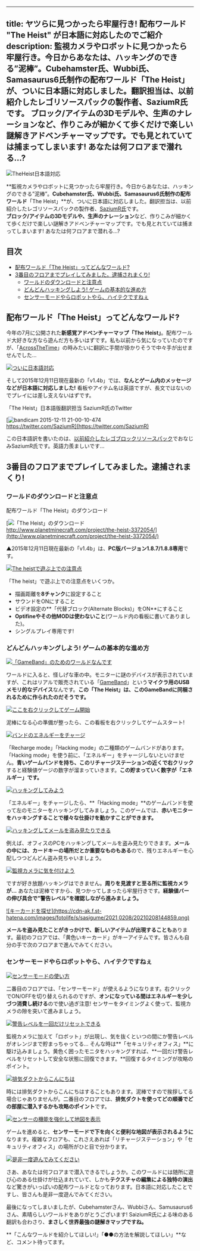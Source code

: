 
---
title: ヤツらに見つかったら牢屋行き! 配布ワールド "The Heist" が日本語に対応したのでご紹介
description: 監視カメラやロボットに見つかったら牢屋行き。今日からあなたは、ハッキングのできる”泥棒”。Cubehamster氏、Wubbi氏、Samasaurus6氏制作の配布ワールド「The Heist」が、ついに日本語に対応しました。翻訳担当は、以前紹介したレゴリソースパックの製作者、SaziumR氏です。
 ブロック/アイテムの3Dモデルや、生声のナレーションなど、作りこみが細かくて歩くだけで楽しい謎解きアドベンチャーマップです。でも見とれていては捕まってしまいます! あなたは何フロアまで潜れる…?
---

![TheHeist日本語対応](https://cdn-ak.f.st-hatena.com/images/fotolife/s/sasigume/20210208/20210208160648.png)

**監視カメラやロボットに見つかったら牢屋行き。今日からあなたは、ハッキングのできる”泥棒”。**Cubehamster氏、Wubbi氏、Samasaurus6氏制作の配布ワールド**「The Heist」**が、ついに日本語に対応しました。翻訳担当は、以前紹介したレゴリソースパックの製作者、[SaziumR氏](https://twitter.com/SaziumR)です。  
**ブロック/アイテムの3Dモデルや、生声のナレーション**など、作りこみが細かくて歩くだけで楽しい謎解きアドベンチャーマップです。でも見とれていては捕まってしまいます! あなたは何フロアまで潜れる…?

## 目次

*   [配布ワールド「The Heist」ってどんなワールド?](#about)
*   [3番目のフロアまでプレイしてみました。逮捕されまくり!](#letusplay)
    *   [ワールドのダウンロードと注意点](#download)
    *   [どんどんハッキングしよう! ゲームの基本的な進め方](#hacking)
    *   [センサーモードやらロボットやら、ハイテクですねぇ](#hightech)

## 配布ワールド「The Heist」ってどんなワールド?

今年の7月に公開された**新感覚アドベンチャーマップ「The Heist」**。配布ワールド大好きな方なら遊んだ方も多いはずです。私も以前から気になっていたのですが、「[AcrossTheTime](/AcrossTheTime-part1/)」の時みたいに翻訳に手間が掛かりそうで中々手が出せませんでした…

[![ついに日本語対応](https://cdn-ak.f.st-hatena.com/images/fotolife/s/sasigume/20210208/20210208131239.png)](#1/b/1bfeaadc.png "ついに日本語対応")

そして2015年12月11日現在最新の「v1.4b」では、**なんとゲーム内のメッセージなどが日本語に対応しました!** 看板やアイテム名は英語ですが、長文ではないのでプレイには差し支えないはずです。

「The Heist」日本語版翻訳担当 SaziumR氏のTwitter

[![bandicam 2015-12-11 21-00-10-474](https://cdn-ak.f.st-hatena.com/images/fotolife/s/sasigume/20210208/20210208175012.jpg)  
https://twitter.com/SaziumR](https://twitter.com/SaziumR)

この日本語訳を書いたのは、[以前紹介したレゴブロックリソースパック](/lego-resourcepack/)でおなじみSaziumR氏です。英語力羨ましいです…

## 3番目のフロアまでプレイしてみました。逮捕されまくり!

### ワールドのダウンロードと注意点

配布ワールド「The Heist」のダウンロード

[![「The Heist」のダウンロード](https://cdn-ak.f.st-hatena.com/images/fotolife/s/sasigume/20210208/20210208155951.jpg)  
http://www.planetminecraft.com/project/the-heist-3372054/](http://www.planetminecraft.com/project/the-heist-3372054/)

▲2015年12月11日現在最新の「v1.4b」は、**PC版バージョン1.8.7/1.8.8専用**です。

[![The heistで遊ぶ上での注意点](https://cdn-ak.f.st-hatena.com/images/fotolife/s/sasigume/20210208/20210208144654.png)](#7/b/7b080c6d.png "The heistで遊ぶ上での注意点")

「The heist」で遊ぶ上での注意点をいくつか。

*   描画距離を**8チャンク**に設定すること
*   サウンドをONにすること
*   ビデオ設定の**「代替ブロック(Alternate Blocks)」をON**にすること
*   **Optifineやその他MODは使わないこと**(ワールド内の看板に書いてありました)。
*   シングルプレイ専用です!

### どんどんハッキングしよう! ゲームの基本的な進め方

[![「GameBand」のためのワールドなんです](https://cdn-ak.f.st-hatena.com/images/fotolife/s/sasigume/20210208/20210208135227.png)](#4/8/489daf00.png "「GameBand」のためのワールドなんです")

ワールドに入ると、怪しげな車の中。モニターに謎のデバイスが表示されていますが、これはリアルで販売されている「[GameBand](http://www.gameband.com/)」という**マイクラ用のUSBメモリ的なデバイス**なんです。**この「The Heist」は、このGameBandに同梱されるために作られたのだそうです。**

[![ここを右クリックしてゲーム開始](https://cdn-ak.f.st-hatena.com/images/fotolife/s/sasigume/20210208/20210208161152.png)](#c/c/ccc544bf.png "ここを右クリックしてゲーム開始")

泥棒になる心の準備が整ったら、この看板を右クリックしてゲームスタート!

[![バンドのエネルギーをチャージ](https://cdn-ak.f.st-hatena.com/images/fotolife/s/sasigume/20210208/20210208144049.png)](#7/4/745516dd.png "バンドのエネルギーをチャージ")

「Recharge mode」「Hacking mode」の二種類のゲームバンドがあります。「Hacking mode」を使う前に、「エネルギー」をチャージしないといけません。**青いゲームバンドを持ち、このリチャージステーションの近くで右クリック**すると経験値ゲージの数字が溜まっていきます。**この貯まっていく数字が「エネルギー」です。**

[![ハッキングしてみよう](https://cdn-ak.f.st-hatena.com/images/fotolife/s/sasigume/20210208/20210208151921.png)](#9/9/99761f86.png "ハッキングしてみよう")

「エネルギー」をチャージしたら、**「Hacking mode」**のゲームバンドを使って左のモニターをハッキングしてみましょう。このゲームでは、**赤いモニターをハッキングすることで様々な仕掛けを動かすことができます。**

[![ハッキングしてメールを盗み見たりできる](https://cdn-ak.f.st-hatena.com/images/fotolife/s/sasigume/20210208/20210208164732.png)](#e/5/e5a6e90a.png "ハッキングしてメールを盗み見たりできる")

例えば、オフィスのPCをハッキングしてメールを盗み見たりできます。**メールの中には、カードキーの場所だとか重要なものもある**ので、残りエネルギーを心配しつつどんどん盗み見ちゃいましょう。

[![監視カメラに気を付けよう](https://cdn-ak.f.st-hatena.com/images/fotolife/s/sasigume/20210208/20210208162919.png)](#d/f/df7268ef.png "監視カメラに気を付けよう")

ですが好き放題ハッキングはできません。**周りを見渡すと至る所に監視カメラが…** あなたは泥棒ですから、見つかってしまったら牢屋行きです。**経験値バーの伸び具合で”警告レベル”を確認しながら進みましょう。**

[![キーカードを探せ](https://cdn-ak.f.st-hatena.com/images/fotolife/s/sasigume/2021
0208/20210208144859.png)](#7/c/7c3cfa4a.png "キーカードを探せ")

**メールを盗み見たことがきっかけで、新しいアイテムが出現することも**あります。最初のフロアでは、「黄色いキーカード」がキーアイテムです。皆さんも自分の手で次のフロアまで進んでみてください。

### センサーモードやらロボットやら、ハイテクですねぇ

[![センサーモードの使い方](https://cdn-ak.f.st-hatena.com/images/fotolife/s/sasigume/20210208/20210208152758.png)](#a/1/a15fa233.png "センサーモードの使い方")

二番目のフロアでは、「センサーモード」が使えるようになります。右クリックでON/OFFを切り替えられるのですが、**オンになっている間はエネルギーを少しづつ消費し続ける**ので使い過ぎ注意! センサーをタイミングよく使って、監視カメラの隙を突いて進みましょう。

[![警告レベルを一回だけリセットできる](https://cdn-ak.f.st-hatena.com/images/fotolife/s/sasigume/20210208/20210208174558.png)](#e/9/e9e81822.png "警告レベルを一回だけリセットできる")

監視カメラに加えて「ロボット」が出現し、気を抜くといつの間にか警告レベルがオレンジまで貯まっちゃってる… そんな時は**「セキュリティオフィス」**に駆け込みましょう。黄色く囲ったモニタをハッキングすれば、**一回だけ警告レベルをリセットして安全な状態に回復できます。**回復するタイミングが攻略のポイント。

[![排気ダクトからこんにちは](https://cdn-ak.f.st-hatena.com/images/fotolife/s/sasigume/20210208/20210208134240.png)](#4/0/4062a1bd.png "排気ダクトからこんにちは")

時には排気ダクトからこんにちはすることもあります。泥棒ですので挨拶してる場合じゃありませんが。二番目のフロアでは、**排気ダクトを使ってどの順番でどの部屋に潜入するかも攻略のポイント**です。

[![センサーの機能を強化して地図を表示](https://cdn-ak.f.st-hatena.com/images/fotolife/s/sasigume/20210208/20210208132224.png)](#2/6/26417055.png "センサーの機能を強化して地図を表示")

ゲームを進めると、**センサーモードで下を向くと便利な地図が表示されるように**なります。複雑なフロアも、これさえあれば「リチャージステーション」や「セキュリティオフィス」の場所がひと目で分かります。

[![是非一度遊んでみてください](https://cdn-ak.f.st-hatena.com/images/fotolife/s/sasigume/20210208/20210208175909.png)](#f/7/f73e1587.png "是非一度遊んでみてください")

さあ、あなたは何フロアまで潜入できるでしょうか。このワールドには随所に遊び心のある仕掛けが仕込まれていて、しかも**テクスチャの編集による独特の演出**など驚きがいっぱいの配布ワールドとなっております。日本語に対応したことですし、皆さんも是非一度遊んでみてください。

最後になってしまいましたが、Cubehamsterさん、Wubbiさん、Samusaurus6さん、素晴らしいワールドをありがとうございます! SaiziumR氏による味のある翻訳も合わさり、**まさしく世界最強の謎解きマップですね。**

**「こんなワールドを紹介してほしい!」「●●の方法を解説してほしい」**など、コメント待ってます。
